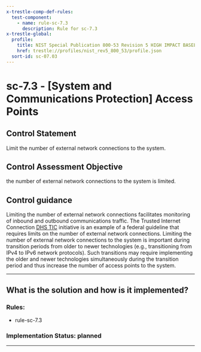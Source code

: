 ```yaml
---
x-trestle-comp-def-rules:
  test-component:
    - name: rule-sc-7.3
      description: Rule for sc-7.3
x-trestle-global:
  profile:
    title: NIST Special Publication 800-53 Revision 5 HIGH IMPACT BASELINE
    href: trestle://profiles/nist_rev5_800_53/profile.json
  sort-id: sc-07.03
---
```


# sc-7.3 - \[System and Communications Protection\] Access Points

## Control Statement

Limit the number of external network connections to the system.

## Control Assessment Objective

the number of external network connections to the system is limited.

## Control guidance

Limiting the number of external network connections facilitates monitoring of inbound and outbound communications traffic. The Trusted Internet Connection [DHS TIC](#4f42ee6e-86cc-403b-a51f-76c2b4f81b54) initiative is an example of a federal guideline that requires limits on the number of external network connections. Limiting the number of external network connections to the system is important during transition periods from older to newer technologies (e.g., transitioning from IPv4 to IPv6 network protocols). Such transitions may require implementing the older and newer technologies simultaneously during the transition period and thus increase the number of access points to the system.

______________________________________________________________________

## What is the solution and how is it implemented?

<!-- For implementation status enter one of: implemented, partial, planned, alternative, not-applicable -->

<!-- Note that the list of rules under ### Rules: is read-only and changes will not be captured after assembly to JSON -->

<!-- Add control implementation description here for control: sc-7.3 -->

### Rules:

  - rule-sc-7.3

### Implementation Status: planned

______________________________________________________________________
